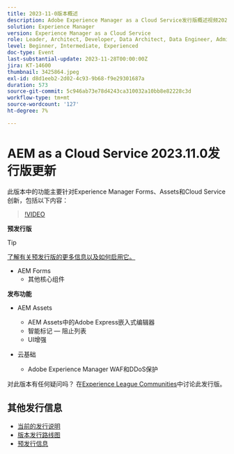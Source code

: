 ```yaml
---
title: 2023-11-0版本概述
description: Adobe Experience Manager as a Cloud Service发行版概述视频2023.11.0，本发行版中的功能主要针对Experience Manager Forms、Assets和Cloud Service
solution: Experience Manager
version: Experience Manager as a Cloud Service
role: Leader, Architect, Developer, Data Architect, Data Engineer, Admin, User
level: Beginner, Intermediate, Experienced
doc-type: Event
last-substantial-update: 2023-11-28T00:00:00Z
jira: KT-14600
thumbnail: 3425864.jpeg
exl-id: d8d1eeb2-2d02-4c93-9b68-f9e29301687a
duration: 573
source-git-commit: 5c946ab73e78d4243ca310032a10bb8e82228c3d
workflow-type: tm+mt
source-wordcount: '127'
ht-degree: 7%

---
```


# AEM as a Cloud Service 2023.11.0发行版更新

此版本中的功能主要针对Experience Manager Forms、Assets和Cloud Service创新，包括以下内容：

>[!VIDEO](https://video.tv.adobe.com/v/3425864/?learn=on)

**预发行版**

>[!TIP]
>
>[了解有关预发行版的更多信息以及如何启用它。](https://experienceleague.adobe.com/docs/experience-manager-cloud-service/content/release-notes/prerelease.html?lang=zh-Hans)

* AEM Forms
   * 其他核心组件

**发布功能**

* AEM Assets
   * AEM Assets中的Adobe Express嵌入式编辑器
   * 智能标记 — 阻止列表
   * UI增强

* 云基础
   * Adobe Experience Manager WAF和DDoS保护

对此版本有任何疑问吗？  在[Experience League Communities](https://adobe.ly/3uBHk1D)中讨论此发行版。

## 其他发行信息

* [当前的发行说明](https://experienceleague.adobe.com/docs/experience-manager-cloud-service/content/release-notes/home.html?lang=zh-Hans)
* [版本发行路线图](https://experienceleague.adobe.com/docs/experience-manager-release-information/aem-release-updates/update-releases-roadmap.html?lang=zh-Hans)
* [预发行信息](https://experienceleague.adobe.com/docs/experience-manager-cloud-service/content/release-notes/prerelease.html?lang=zh-Hans)
